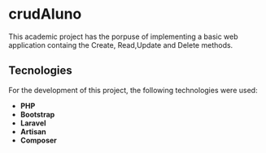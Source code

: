 # crudAluno

This academic project has the porpuse of implementing a basic web application containg the Create, Read,Update and Delete methods.

## Tecnologies

For the development of this project, the following technologies were used:
- **PHP**
- **Bootstrap**
- **Laravel**
- **Artisan**
- **Composer**
